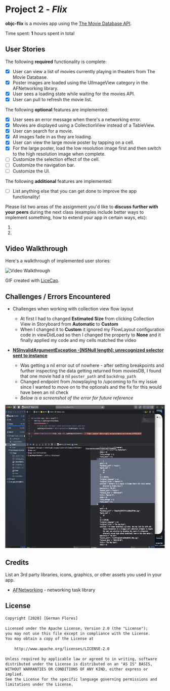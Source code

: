 # Project 2 - *Flix*

**objc-flix** is a movies app using the [The Movie Database API](http://docs.themoviedb.apiary.io/#).

Time spent: **1** hours spent in total

## User Stories

The following **required** functionality is complete:

- [x] User can view a list of movies currently playing in theaters from The Movie Database.
- [x] Poster images are loaded using the UIImageView category in the AFNetworking library.
- [x] User sees a loading state while waiting for the movies API.
- [x] User can pull to refresh the movie list.

The following **optional** features are implemented:

- [x] User sees an error message when there's a networking error.
- [x] Movies are displayed using a CollectionView instead of a TableView.
- [x] User can search for a movie.
- [x] All images fade in as they are loading.
- [x] User can view the large movie poster by tapping on a cell.
- [x] For the large poster, load the low resolution image first and then switch to the high resolution image when complete.
- [ ] Customize the selection effect of the cell.
- [ ] Customize the navigation bar.
- [ ] Customize the UI.

The following **additional** features are implemented:

- [ ] List anything else that you can get done to improve the app functionality!

Please list two areas of the assignment you'd like to **discuss further with your peers** during the next class (examples include better ways to implement something, how to extend your app in certain ways, etc):

1.
2.

## Video Walkthrough

Here's a walkthrough of implemented user stories:

<img src='http://i.imgur.com/link/to/your/gif/file.gif' title='Video Walkthrough' width='' alt='Video Walkthrough' />

GIF created with [LiceCap](http://www.cockos.com/licecap/).

## Challenges / Errors Encountered
- Challenges when working with collection view flow layout
    - At first I had to changed **Estimated Size** from clicking Collection View in Storyboard from **Automatic** to **Custom**
    - When I changed it to **Custom** it ignored my FlowLayout configuration code in viewDidLoad so then I changed the property to **None** and it finally applied my code and my cells matched the video
    
    
- **[NSInvalidArgumentException -[NSNull length]: unrecognized selector sent to instance](https://stackoverflow.com/questions/32808377/nsinvalidargumentexception-nsnull-length-unrecognized-selector-sent-to-insta)**
    - Was getting a nil error out of nowhere - after setting breakpoints and further inspecting the data getting returned from moviesDB, I found that one movie had a nil `poster_path` and `backdrop_path`
    - Changed endpoint from /nowplaying to /upcoming to fix my issue since I wanted to move on to the optionals and the fix for this would have been an nil check
    - *Below is a screenshot of the error for future reference*

<img src='https://github.com/Germantv/objc-flix/blob/master/Screen%20Shot%202020-06-04%20at%209.34.04%20AM.png' title='Error Nil key/value' height='450' width='800' alt='error screenshot' />
    

## Credits

List an 3rd party libraries, icons, graphics, or other assets you used in your app.

- [AFNetworking](https://github.com/AFNetworking/AFNetworking) - networking task library

## License

    Copyright [2020] [German Flores]

    Licensed under the Apache License, Version 2.0 (the "License");
    you may not use this file except in compliance with the License.
    You may obtain a copy of the License at

        http://www.apache.org/licenses/LICENSE-2.0

    Unless required by applicable law or agreed to in writing, software
    distributed under the License is distributed on an "AS IS" BASIS,
    WITHOUT WARRANTIES OR CONDITIONS OF ANY KIND, either express or implied.
    See the License for the specific language governing permissions and
    limitations under the License.
